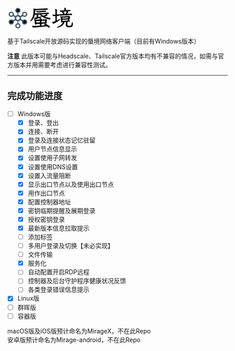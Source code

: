 <img src="./docs/logo_withname%401024.png" width="30%" height="30%">

基于Tailscale开放源码实现的蜃境网络客户端（目前有Windows版本）    
    
**注意**  此版本可能与Headscale、Tailscale官方版本均有不兼容的情况，如需与官方版本并用需要考虑进行兼容性测试。    
    
---    
    
## 完成功能进度    
   
- [ ] Windows版
    - [x] 登录、登出    
    - [x] 连接、断开   
    - [x] 登录及连接状态记忆驻留    
    - [x] 用户节点信息显示    
    - [x] 设置使用子网转发    
    - [x] 设置使用DNS设置    
    - [x] 设置入流量阻断    
    - [x] 显示出口节点以及使用出口节点    
    - [x] 用作出口节点    
    - [x] 配置控制器地址    
    - [x] 密钥临期提醒及展期登录    
    - [x] 授权密钥登录
    - [x] 最新版本信息拉取提示
    - [ ] 添加标签
    - [ ] 多用户登录及切换【未必实现】    
    - [ ] 文件传输    
    - [x] 服务化    
    - [ ] 自动配置开启RDP远程   
    - [ ] 控制器及后台守护程序健康状况反馈
    - [ ] 各类登录错误信息提示
 - [x] Linux版    
 - [ ] 群晖版    
 - [ ] 容器版    
     
 macOS版及iOS版预计命名为MirageX，不在此Repo   
 安卓版预计命名为Mirage-android，不在此Repo    
